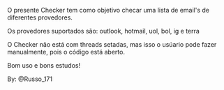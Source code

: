 O presente Checker tem como objetivo checar uma lista de email's de diferentes provedores.

Os provedores suportados são: outlook, hotmail, uol, bol, ig e terra

O Checker não está com threads setadas, mas isso o usúario pode fazer manualmente, pois o código está aberto.

Bom uso e bons estudos!

By: @Russo_171

